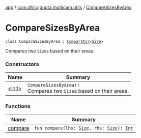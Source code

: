 [app](../../index.md) / [com.dhirajgupta.multicam.utils](../index.md) / [CompareSizesByArea](./index.md)

# CompareSizesByArea

`class CompareSizesByArea : `[`Comparator`](https://developer.android.com/reference/java/util/Comparator.html)`<`[`Size`](https://developer.android.com/reference/android/util/Size.html)`>`

Compares two `Size`s based on their areas.

### Constructors

| Name | Summary |
|---|---|
| [&lt;init&gt;](-init-.md) | `CompareSizesByArea()`<br>Compares two `Size`s based on their areas. |

### Functions

| Name | Summary |
|---|---|
| [compare](compare.md) | `fun compare(lhs: `[`Size`](https://developer.android.com/reference/android/util/Size.html)`, rhs: `[`Size`](https://developer.android.com/reference/android/util/Size.html)`): `[`Int`](https://kotlinlang.org/api/latest/jvm/stdlib/kotlin/-int/index.html) |
